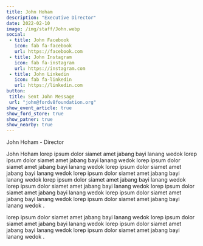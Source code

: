 ```yaml
---
title: John Hoham
description: "Executive Director"
date: 2022-02-10
image: /img/staff/John.webp
social: 
 - title: John Facebook
   icon: fab fa-facebook
   url: https://facebook.com
 - title: John Instagram
   icon: fab fa-instagram
   url: https://instagram.com
 - title: John Linkedin
   icon: fab fa-linkedin
   url: https://linkedin.com
button:
 title: Sent John Message
 url: "john@fordv8foundation.org"
show_event_article: true
show_ford_store: true
show_patner: true
show_nearby: true
---
```

John Hoham - Director

John Hoham lorep ipsum dolor siamet amet jabang bayi lanang wedok lorep ipsum dolor siamet amet jabang bayi lanang wedok lorep ipsum dolor siamet amet jabang bayi lanang wedok lorep ipsum dolor siamet amet jabang bayi lanang wedok lorep ipsum dolor siamet amet jabang bayi lanang wedok lorep ipsum dolor siamet amet jabang bayi lanang wedok lorep ipsum dolor siamet amet jabang bayi lanang wedok lorep ipsum dolor siamet amet jabang bayi lanang wedok lorep ipsum dolor siamet amet jabang bayi lanang wedok lorep ipsum dolor siamet amet jabang bayi lanang wedok .

lorep ipsum dolor siamet amet jabang bayi lanang wedok lorep ipsum dolor siamet amet jabang bayi lanang wedok lorep ipsum dolor siamet amet jabang bayi lanang wedok lorep ipsum dolor siamet amet jabang bayi lanang wedok .
